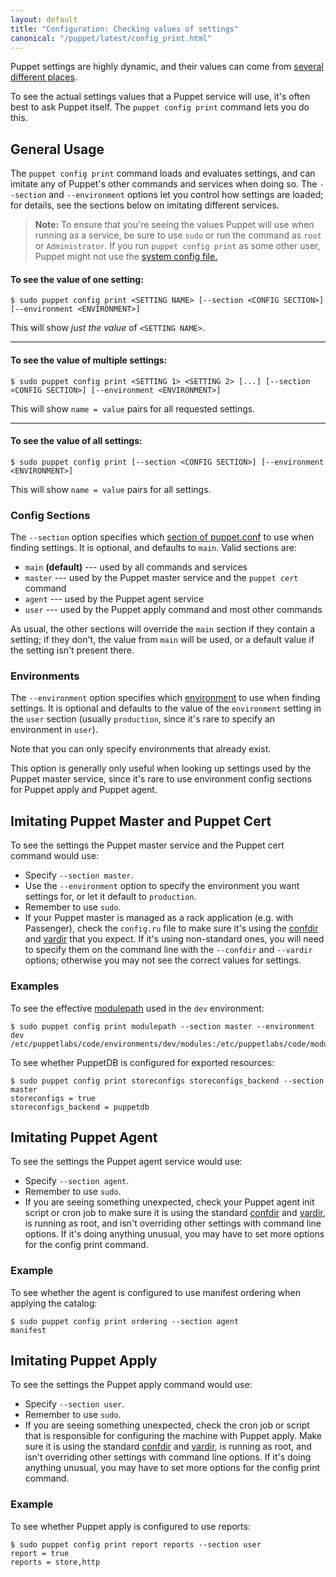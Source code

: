 ```yaml
---
layout: default
title: "Configuration: Checking values of settings"
canonical: "/puppet/latest/config_print.html"
---
```



[config_sections]: ./config_file_main.html#config-sections
[setting_sources]: ./config_about_settings.html
[confdir_sys]: ./dirs_confdir.html#location
[environment]: ./environments.html
[confdir]: ./dirs_confdir.html
[vardir]: ./dirs_vardir.html
[modulepath]: ./dirs_modulepath.html

Puppet settings are highly dynamic, and their values can come from [several different places][setting_sources].

To see the actual settings values that a Puppet service will use, it's often best to ask Puppet itself. The `puppet config print` command lets you do this.

General Usage
-----

The `puppet config print` command loads and evaluates settings, and can imitate any of Puppet's other commands and services when doing so. The `--section` and `--environment` options let you control how settings are loaded; for details, see the sections below on imitating different services.

> **Note:** To ensure that you're seeing the values Puppet will use when running as a service, be sure to use `sudo` or run the command as `root` or `Administrator`. If you run `puppet config print` as some other user, Puppet might not use the [system config file.][confdir_sys]

#### To see the value of one setting:

    $ sudo puppet config print <SETTING NAME> [--section <CONFIG SECTION>] [--environment <ENVIRONMENT>]

This will show _just the value_ of `<SETTING NAME>`.

---

#### To see the value of multiple settings:

    $ sudo puppet config print <SETTING 1> <SETTING 2> [...] [--section <CONFIG SECTION>] [--environment <ENVIRONMENT>]

This will show `name = value` pairs for all requested settings.

---

#### To see the value of all settings:

    $ sudo puppet config print [--section <CONFIG SECTION>] [--environment <ENVIRONMENT>]

This will show `name = value` pairs for all settings.


### Config Sections

The `--section` option specifies which [section of puppet.conf][config_sections] to use when finding settings. It is optional, and defaults to `main`. Valid sections are:

* `main` **(default)** --- used by all commands and services
* `master` --- used by the Puppet master service and the `puppet cert` command
* `agent` --- used by the Puppet agent service
* `user` --- used by the Puppet apply command and most other commands

As usual, the other sections will override the `main` section if they contain a setting; if they don't, the value from `main` will be used, or a default value if the setting isn't present there.

### Environments

The `--environment` option specifies which [environment][] to use when finding settings. It is optional and defaults to the value of the `environment` setting in the `user` section (usually `production`, since it's rare to specify an environment in `user`).

Note that you can only specify environments that already exist.

This option is generally only useful when looking up settings used by the Puppet master service, since it's rare to use environment config sections for Puppet apply and Puppet agent.


Imitating Puppet Master and Puppet Cert
-----

To see the settings the Puppet master service and the Puppet cert command would use:

* Specify `--section master`.
* Use the `--environment` option to specify the environment you want settings for, or let it default to `production`.
* Remember to use `sudo`.
* If your Puppet master is managed as a rack application (e.g. with Passenger), check the `config.ru` file to make sure it's using the [confdir][] and [vardir][] that you expect. If it's using non-standard ones, you will need to specify them on the command line with the `--confdir` and `--vardir` options; otherwise you may not see the correct values for settings.

### Examples

To see the effective [modulepath][] used in the `dev` environment:

    $ sudo puppet config print modulepath --section master --environment dev
    /etc/puppetlabs/code/environments/dev/modules:/etc/puppetlabs/code/modules:/opt/puppetlabs/puppet/modules

To see whether PuppetDB is configured for exported resources:

    $ sudo puppet config print storeconfigs storeconfigs_backend --section master
    storeconfigs = true
    storeconfigs_backend = puppetdb

Imitating Puppet Agent
-----

To see the settings the Puppet agent service would use:

* Specify `--section agent`.
* Remember to use `sudo`.
* If you are seeing something unexpected, check your Puppet agent init script or cron job to make sure it is using the standard [confdir][] and [vardir][], is running as root, and isn't overriding other settings with command line options. If it's doing anything unusual, you may have to set more options for the config print command.

### Example

To see whether the agent is configured to use manifest ordering when applying the catalog:

    $ sudo puppet config print ordering --section agent
    manifest

Imitating Puppet Apply
-----

To see the settings the Puppet apply command would use:

* Specify `--section user`.
* Remember to use `sudo`.
* If you are seeing something unexpected, check the cron job or script that is responsible for configuring the machine with Puppet apply. Make sure it is using the standard [confdir][] and [vardir][], is running as root, and isn't overriding other settings with command line options. If it's doing anything unusual, you may have to set more options for the config print command.

### Example

To see whether Puppet apply is configured to use reports:

    $ sudo puppet config print report reports --section user
    report = true
    reports = store,http
